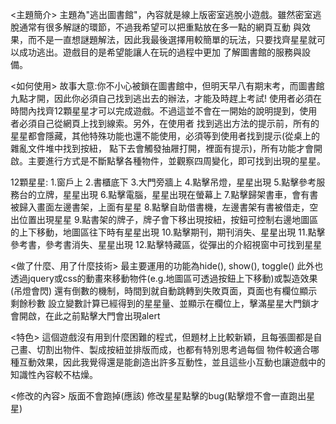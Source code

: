 <主題簡介>
主題為"逃出圖書館"，內容就是線上版密室逃脫小遊戲。雖然密室逃脫通常有很多解謎的環節，不過我希望可以把重點放在多一點的網頁互動
與效果，而不是一直想謎題解法，因此我最後選擇用較簡單的玩法，只要找齊星星就可以成功逃出。遊戲目的是希望能讓人在玩的過程中更加
了解圖書館的服務與設備。

<如何使用>
故事大意:你不小心被鎖在圖書館中，但明天早八有期末考，而圖書館九點才開，因此你必須自己找到逃出去的辦法，才能及時趕上考試!
使用者必須在時間內找齊12顆星星才可以完成遊戲。不過這並不會在一開始的說明提到，使用者必須自己從網頁上找到線索。另外，在使用者
找到逃出方法的提示前，所有的星星都會隱藏，其他特殊功能也還不能使用，必須等到使用者找到提示(從桌上的雜亂文件堆中找到按紐，
點下去會觸發抽屜打開，裡面有提示)，所有功能才會開啟。主要進行方式是不斷點擊各種物件，並觀察四周變化，即可找到出現的星星。

12顆星星:
1.窗戶上
2.書櫃底下
3.大門旁牆上
4.點擊吊燈，星星出現 
5.點擊參考服務台的立牌，星星出現
6.點擊電腦，星星出現在螢幕上
7.點擊歸架書車，會有書被歸入畫面左邊書架，上面有星星
8.點擊自助借書機，左邊書架有書被借走，空出位置出現星星
9.點書架的牌子，牌子會下移出現按紐，按鈕可控制右邊地圖區的上下移動，地圖區往下時有星星出現
10.點擊期刊，期刊消失、星星出現
11.點擊參考書，參考書消失、星星出現
12.點擊特藏區，從彈出的介紹視窗中可找到星星

<做了什麼、用了什麼技術>
最主要運用的功能為hide(), show(), toggle()
此外也透過jquery或css的動畫來移動物件(e.g.地圖區可透過按鈕上下移動)或製造效果(吊燈會閃)
還有倒數的機制，時間到就自動跳轉到失敗頁面，頁面也有欄位顯示剩餘秒數
設立變數計算已經得到的星星量、並顯示在欄位上，擊滿星星大門鎖才會開啟，在此之前點擊大門會出現alert

<特色>
這個遊戲沒有用到什麼困難的程式，但題材上比較新穎，且每張圖都是自己畫、切割出物件、製成按紐並排版而成，也都有特別思考過每個
物件較適合哪種互動效果，因此我覺得還是能創造出許多互動性，並且這些小互動也讓遊戲中的知識性內容較不枯燥。

<修改的內容>
版面不會跑掉(應該)
修改星星點擊的bug(點擊燈不會一直跑出星星)



